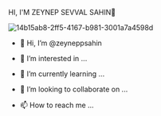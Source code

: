 
HI, I'M ZEYNEP SEVVAL SAHIN👋

![14b15ab8-2ff5-4167-b981-3001a7a4598d](https://github.com/zeyneppsahin/zeyneppsahin/assets/146097125/bf8e76d1-6281-46e4-8440-3e4199f826e1)



- 👋 Hi, I’m @zeyneppsahin
- 👀 I’m interested in ...
- 🌱 I’m currently learning ...

- 💞️ I’m looking to collaborate on ...
- 📫 How to reach me ...

<!---
zeyneppsahin/zeyneppsahin is a ✨ special ✨ repository because its `README.md` (this file) appears on your GitHub profile.
You can click the Preview link to take a look at your changes.
--->
